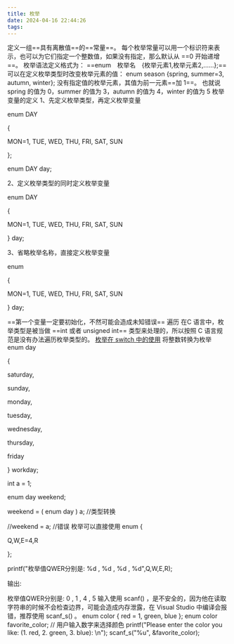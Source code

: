 ```yaml
---
title: 枚举
date: 2024-04-16 22:44:26
tags: 
---
```


定义一组==具有离散值==的==常量==。
每个枚举常量可以用一个标识符来表示，也可以为它们指定一个整数值，如果没有指定，那么默认从 ==0 开始递增==。
枚举语法定义格式为：
==enum　枚举名　{枚举元素1,枚举元素2,……};==
可以在定义枚举类型时改变枚举元素的值：
enum season {spring, summer=3, autumn, winter};
没有指定值的枚举元素，其值为前一元素==加 1==。
也就说 spring 的值为 0，summer 的值为 3，autumn 的值为 4，winter 的值为 5
枚举变量的定义
1、先定义枚举类型，再定义枚举变量

enum DAY

{

MON=1, TUE, WED, THU, FRI, SAT, SUN

};

enum DAY day;

2、定义枚举类型的同时定义枚举变量

enum DAY

{

MON=1, TUE, WED, THU, FRI, SAT, SUN

} day;

3、省略枚举名称，直接定义枚举变量

enum

{

MON=1, TUE, WED, THU, FRI, SAT, SUN

} day;

==第一个变量一定要初始化，不然可能会造成未知错误==
遍历
在C 语言中，枚举类型是被当做 ==int 或者 unsigned int== 类型来处理的，所以按照 C 语言规范是没有办法遍历枚举类型的。
[枚举在 switch 中的使用](https://www.runoob.com/cprogramming/c-enum.html#:~:text=%2C%0A%20%20%20%20ENUM_11%0A%7D%3B-,%E6%9E%9A%E4%B8%BE%E5%9C%A8%20switch%20%E4%B8%AD%E7%9A%84%E4%BD%BF%E7%94%A8%EF%BC%9A,-%E5%AE%9E%E4%BE%8B)
将整数转换为枚举
enum day

{

saturday,

sunday,

monday,

tuesday,

wednesday,

thursday,

friday

} workday;

int a = 1;

enum day weekend;

weekend = ( enum day ) a; //类型转换

//weekend = a; //错误
枚举可以直接使用
enum {

Q,W,E=4,R

};

printf("枚举值QWER分别是: %d , %d , %d , %d",Q,W,E,R);

输出:

枚举值QWER分别是: 0 , 1 , 4 , 5
输入使用 scanf() ，是不安全的，因为他在读取字符串的时候不会检查边界，可能会造成内存泄露，在 Visual Studio 中编译会报错，推荐使用 scanf_s() 。
enum color { red = 1, green, blue };
enum color favorite_color;
// 用户输入数字来选择颜色
printf("Please enter the color you like: (1. red, 2. green, 3. blue): \n");
scanf_s("%u", &favorite_color);
